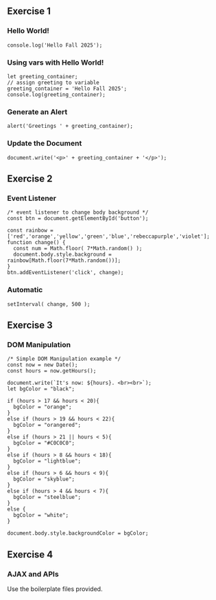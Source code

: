 ## Exercise 1
### Hello World!
```
console.log('Hello Fall 2025');
```
### Using vars with Hello World!
```
let greeting_container;
// assign greeting to variable
greeting_container = 'Hello Fall 2025';
console.log(greeting_container);
```

### Generate an Alert
```
alert('Greetings ' + greeting_container);
```
### Update the Document
```
document.write('<p>' + greeting_container + '</p>');
```

## Exercise 2
### Event Listener
```
/* event listener to change body background */
const btn = document.getElementById('button');

const rainbow = ['red','orange','yellow','green','blue','rebeccapurple','violet'];
function change() {
  const num = Math.floor( 7*Math.random() );
  document.body.style.background = rainbow[Math.floor(7*Math.random())];
}
btn.addEventListener('click', change);
```
### Automatic
```
setInterval( change, 500 );
```

## Exercise 3
### DOM Manipulation
```
/* Simple DOM Manipulation example */
const now = new Date();
const hours = now.getHours();

document.write(`It's now: ${hours}. <br><br>`);
let bgColor = "black";

if (hours > 17 && hours < 20){
  bgColor = "orange";
}
else if (hours > 19 && hours < 22){
  bgColor = "orangered";
}
else if (hours > 21 || hours < 5){
  bgColor = "#C0C0C0";
}
else if (hours > 8 && hours < 18){
  bgColor = "lightblue";
}
else if (hours > 6 && hours < 9){
  bgColor = "skyblue";
}
else if (hours > 4 && hours < 7){
  bgColor = "steelblue";
}
else {
  bgColor = "white";
}

document.body.style.backgroundColor = bgColor;
```

## Exercise 4
### AJAX and APIs

Use the boilerplate files provided.









